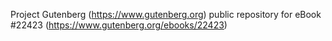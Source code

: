 Project Gutenberg (https://www.gutenberg.org) public repository for eBook #22423 (https://www.gutenberg.org/ebooks/22423)
